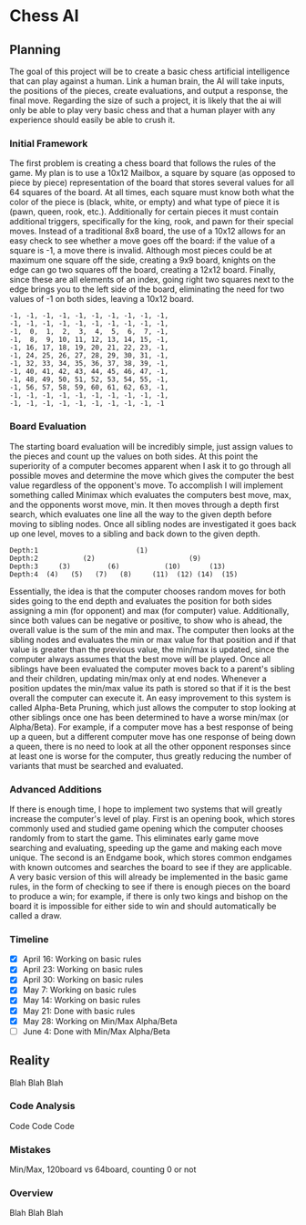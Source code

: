# Chess AI
## Planning
The goal of this project will be to create a basic chess artificial intelligence that can play against a human. Link a human brain, the AI will take inputs, the positions of the pieces, create evaluations, and output a response, the final move. Regarding the size of such a project, it is likely that the ai will only be able to play very basic chess and that a human player with any experience should easily be able to crush it.  
### Initial Framework
The first problem is creating a chess board that follows the rules of the game. My plan is to use a 10x12 Mailbox, a square by square (as opposed to piece by piece) representation of the board that stores several values for all 64 squares of the board. At all times, each square must know both what the color of the piece is (black, white, or empty) and what type of piece it is (pawn, queen, rook, etc.). Additionally for certain pieces it must contain additional triggers, specifically for the king, rook, and pawn for their special moves. Instead of a traditional 8x8 board, the use of a 10x12 allows for an easy check to see whether a move goes off the board: if the value of a square is -1, a move there is invalid. Although most pieces could be at maximum one square off the side, creating a 9x9 board, knights on the edge can go two squares off the board, creating a 12x12 board. Finally, since these are all elements of an index, going right two squares next to the edge brings you to the left side of the board, eliminating the need for two values of -1 on both sides, leaving a 10x12 board.
```
-1, -1, -1, -1, -1, -1, -1, -1, -1, -1,
-1, -1, -1, -1, -1, -1, -1, -1, -1, -1,
-1,  0,  1,  2,  3,  4,  5,  6,  7, -1,
-1,  8,  9, 10, 11, 12, 13, 14, 15, -1,
-1, 16, 17, 18, 19, 20, 21, 22, 23, -1,
-1, 24, 25, 26, 27, 28, 29, 30, 31, -1,
-1, 32, 33, 34, 35, 36, 37, 38, 39, -1,
-1, 40, 41, 42, 43, 44, 45, 46, 47, -1,
-1, 48, 49, 50, 51, 52, 53, 54, 55, -1,
-1, 56, 57, 58, 59, 60, 61, 62, 63, -1,
-1, -1, -1, -1, -1, -1, -1, -1, -1, -1,
-1, -1, -1, -1, -1, -1, -1, -1, -1, -1
```
### Board Evaluation
The starting board evaluation will be incredibly simple, just assign values to the pieces and count up the values on both sides. At this point the superiority of a computer becomes apparent when I ask it to go through all possible moves and determine the move which gives the computer the best value regardless of the opponent's move. To accomplish I will implement something called Minimax which evaluates the computers best move, max, and the opponents worst move, min. It then moves through a depth first search, which evaluates one line all the way to the given depth before moving to sibling nodes. Once all sibling nodes are investigated it goes back up one level, moves to a sibling and back down to the given depth.
```
Depth:1                        (1)
Depth:2           (2)                       (9) 
Depth:3     (3)         (6)           (10)       (13)
Depth:4  (4)   (5)   (7)   (8)     (11)  (12) (14)  (15)
```
Essentially, the idea is that the computer chooses random moves for both sides going to the end depth and evaluates the position for both sides assigning a min (for opponent) and max (for computer) value. Additionally, since both values can be negative or positive, to show who is ahead, the overall value is the sum of the min and max. The computer then looks at the sibling nodes and evaluates the min or max value for that position and if that value is greater than the previous value, the min/max is updated, since the computer always assumes that the best move will be played. Once all siblings have been evaluated the computer moves back to a parent's sibling and their children, updating min/max only at end nodes. Whenever a position updates the min/max value its path is stored so that if it is the best overall the computer can execute it. An easy improvement to this system is called Alpha-Beta Pruning, which just allows the computer to stop looking at other siblings once one has been determined to have a worse min/max (or Alpha/Beta). For example, if a computer move has a best response of being up a queen, but a different computer move has one response of being down a queen, there is no need to look at all the other opponent responses since at least one is worse for the computer, thus greatly reducing the number of variants that must be searched and evaluated.

### Advanced Additions
If there is enough time, I hope to implement two systems that will greatly increase the computer's level of play. First is an opening book, which stores commonly used and studied game opening which the computer chooses randomly from to start the game. This eliminates early game move searching and evaluating, speeding up the game and making each move unique. The second is an Endgame book, which stores common endgames with known outcomes and searches the board to see if they are applicable. A very basic version of this will already be implemented in the basic game rules, in the form of checking to see if there is enough pieces on the board to produce a win; for example, if there is only two kings and bishop on the board it is impossible for either side to win and should automatically be called a draw.

### Timeline
- [X] April 16: Working on basic rules 
- [X] April 23: Working on basic rules
- [X] April 30: Working on basic rules
- [X] May 7: Working on basic rules
- [X] May 14: Working on basic rules
- [X] May 21: Done with basic rules
- [X] May 28: Working on Min/Max Alpha/Beta
- [ ] June 4: Done with Min/Max Alpha/Beta

## Reality
Blah Blah Blah
### Code Analysis
Code Code Code
### Mistakes
Min/Max, 120board vs 64board, counting 0 or not
### Overview
Blah Blah Blah

